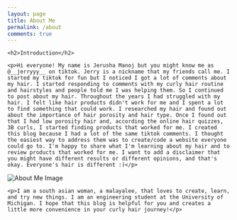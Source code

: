 ```yaml
---
layout: page
title: About Me
permalink: /about
comments: true
---
```


<div class="row justify-content-between">
  <div class="col-md-8 pr-5">

    <h2>Introduction</h2>

    <p>Hi everyone! My name is Jerusha Manoj but you might know me as @__jerryyy__ on tiktok. Jerry is a nickname that my friends call me. I started my tiktok for fun but I noticed I got a lot of comments about my hair. I started responding to comments with my curly hair routine and hairstyles and people told me I was helping them. So I continued to post about my hair. Throughout the years I had struggled with my hair. I felt like hair products didn't work for me and I spent a lot to find something that could work. I researched my hair and found out about the importance of hair porosity and hair type. Once I found out that I had low porosity hair and, according the online hair quizzes, 3B curls, I started finding products that worked for me. I created this blog because I had a lot of the same tiktok comments. I thought the easiest way to address them was to create/code a website everyone could go to. I'm happy to share what I'm learning about my hair and to review products that worked for me. I want to add a disclaimer that you might have different results or different opinions, and that's okay. Everyone's hair is different :)</p>


![About Me Image](/assets/imgages/about-me-1.png)



    <p>I am a south asian woman, a malayalee, that loves to create, learn, and try new things. I am an engineering student at the University of Michigan. I hope that this blog is helpful for you and creates a little more convenience in your curly hair journey!</p>

  </div>
</div>
